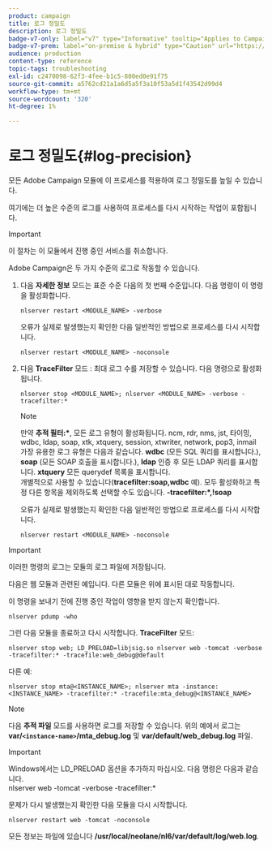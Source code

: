 ```yaml
---
product: campaign
title: 로그 정밀도
description: 로그 정밀도
badge-v7-only: label="v7" type="Informative" tooltip="Applies to Campaign Classic v7 only"
badge-v7-prem: label="on-premise & hybrid" type="Caution" url="https://experienceleague.adobe.com/docs/campaign-classic/using/installing-campaign-classic/architecture-and-hosting-models/hosting-models-lp/hosting-models.html?lang=en" tooltip="Applies to on-premise and hybrid deployments only"
audience: production
content-type: reference
topic-tags: troubleshooting
exl-id: c2470098-62f3-4fee-b1c5-800ed0e91f75
source-git-commit: a5762cd21a1a6d5a5f3a10f53a5d1f43542d99d4
workflow-type: tm+mt
source-wordcount: '320'
ht-degree: 1%

---
```


# 로그 정밀도{#log-precision}



모든 Adobe Campaign 모듈에 이 프로세스를 적용하여 로그 정밀도를 높일 수 있습니다.

여기에는 더 높은 수준의 로그를 사용하여 프로세스를 다시 시작하는 작업이 포함됩니다.

>[!IMPORTANT]
>
>이 절차는 이 모듈에서 진행 중인 서비스를 취소합니다.

Adobe Campaign은 두 가지 수준의 로그로 작동할 수 있습니다.

1. 다음 **자세한 정보** 모드는 표준 수준 다음의 첫 번째 수준입니다. 다음 명령이 이 명령을 활성화합니다.

   ```
   nlserver restart <MODULE_NAME> -verbose 
   ```

   오류가 실제로 발생했는지 확인한 다음 일반적인 방법으로 프로세스를 다시 시작합니다.

   ```
   nlserver restart <MODULE_NAME> -noconsole
   ```

1. 다음 **TraceFilter** 모드 : 최대 로그 수를 저장할 수 있습니다. 다음 명령으로 활성화됩니다.

   ```
   nlserver stop <MODULE_NAME>; nlserver <MODULE_NAME> -verbose -tracefilter:*
   ```

   >[!NOTE]
   >
   >만약 **추적 필터:&#42;**, 모든 로그 유형이 활성화됩니다. ncm, rdr, nms, jst, 타이밍, wdbc, ldap, soap, xtk, xtquery, session, xtwriter, network, pop3, inmail\
   >가장 유용한 로그 유형은 다음과 같습니다. **wdbc** (모든 SQL 쿼리를 표시합니다.), **soap** (모든 SOAP 호출을 표시합니다.), **ldap** 인증 후 모든 LDAP 쿼리를 표시합니다. **xtquery** 모든 querydef 목록을 표시합니다.\
   >개별적으로 사용할 수 있습니다(**tracefilter:soap,wdbc** 예). 모두 활성화하고 특정 다른 항목을 제외하도록 선택할 수도 있습니다. **-tracefilter:&#42;,!soap**

   오류가 실제로 발생했는지 확인한 다음 일반적인 방법으로 프로세스를 다시 시작합니다.

   ```
   nlserver restart <MODULE_NAME> -noconsole
   ```

>[!IMPORTANT]
>
>이러한 명령의 로그는 모듈의 로그 파일에 저장됩니다.

다음은 웹 모듈과 관련된 예입니다. 다른 모듈은 위에 표시된 대로 작동합니다.

이 명령을 보내기 전에 진행 중인 작업이 영향을 받지 않는지 확인합니다.

```
nlserver pdump -who
```

그런 다음 모듈을 종료하고 다시 시작합니다. **TraceFilter** 모드:

```
nlserver stop web; LD_PRELOAD=libjsig.so nlserver web -tomcat -verbose -tracefilter:* -tracefile:web_debug@default
```

다른 예:

```
nlserver stop mta@<INSTANCE_NAME>; nlserver mta -instance:<INSTANCE_NAME> -tracefilter:* -tracefile:mta_debug@<INSTANCE_NAME>
```

>[!NOTE]
>
>다음 **추적 파일** 모드를 사용하면 로그를 저장할 수 있습니다. 위의 예에서 로그는 **var/`<instance-name>`/mta_debug.log** 및 **var/default/web_debug.log** 파일.

>[!IMPORTANT]
>
>Windows에서는 LD_PRELOAD 옵션을 추가하지 마십시오. 다음 명령은 다음과 같습니다.\
>nlserver web -tomcat -verbose -tracefilter:&#42;

문제가 다시 발생했는지 확인한 다음 모듈을 다시 시작합니다.

```
nlserver restart web -tomcat -noconsole
```

모든 정보는 파일에 있습니다 **/usr/local/neolane/nl6/var/default/log/web.log**.
